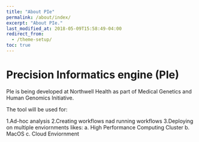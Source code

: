 ```yaml
---
title: "About PIe"
permalink: /about/index/
excerpt: "About PIe."
last_modified_at: 2018-05-09T15:58:49-04:00
redirect_from:
  - /theme-setup/
toc: true
---
```

# Precision Informatics engine (PIe)

PIe is being developed at Northwell Health as part of Medical Genetics and Human Genomics Initiative.

The tool will be used for:

1.Ad-hoc analysis
2.Creating workflows nad running workflows
3.Deploying on multiple enviornments likes:
  a. High Performance Computing Cluster
  b. MacOS
  c. Cloud Enviornment